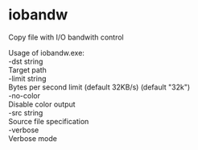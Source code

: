 # iobandw
Copy file with I/O bandwith control

Usage of iobandw.exe:  
  -dst string  
        Target path  
  -limit string  
        Bytes per second limit (default 32KB/s) (default "32k")  
  -no-color  
        Disable color output  
  -src string  
        Source file specification  
  -verbose  
        Verbose mode  
